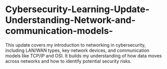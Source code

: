 # Cybersecurity-Learning-Update-Understanding-Network-and-communication-models-
This update covers my introduction to networking in cybersecurity, including LAN/WAN types, key network devices, and communication models like TCP/IP and OSI. It builds my understanding of how data moves across networks and how to identify potential security risks.
